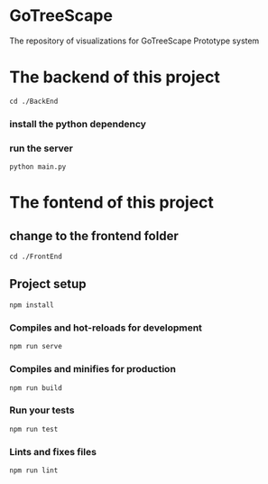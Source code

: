 # GoTreeScape
The repository of visualizations for GoTreeScape Prototype system

# The backend of this project
```
cd ./BackEnd
```
### install the python dependency

### run the server
```
python main.py
```

# The fontend of this project
## change to the frontend folder
```
cd ./FrontEnd
```

## Project setup
```
npm install
```

### Compiles and hot-reloads for development
```
npm run serve
```

### Compiles and minifies for production
```
npm run build
```

### Run your tests
```
npm run test
```

### Lints and fixes files
```
npm run lint
```

